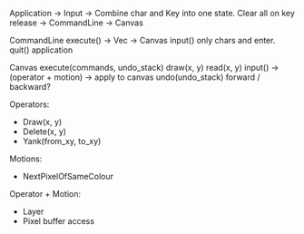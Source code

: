 Application 
    -> Input
        -> Combine char and Key into one state. Clear all on key release
    -> CommandLine
    -> Canvas


CommandLine
    execute() -> Vec<Commands> -> Canvas
    input() only chars and enter.
    quit() application


Canvas
    execute(commands, undo_stack)
    draw(x, y)
    read(x, y)
    input() -> (operator + motion) -> apply to canvas
    undo(undo_stack)
    forward / backward?


Operators:
* Draw(x, y)
* Delete(x, y)
* Yank(from_xy, to_xy)

Motions:
* NextPixelOfSameColour


Operator + Motion:
* Layer
* Pixel buffer access
